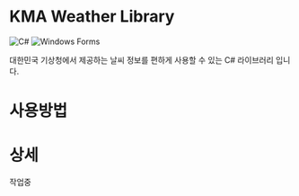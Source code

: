 # KMA Weather Library
![C#](https://img.shields.io/badge/C%23-68217A?style=flat-square)
![Windows Forms](https://img.shields.io/badge/Windows_Forms-0078D7?style=flat-square)

대한민국 기상청에서 제공하는 날씨 정보를 편하게 사용할 수 있는 C# 라이브러리 입니다. 

# 사용방법
# 상세
작업중

